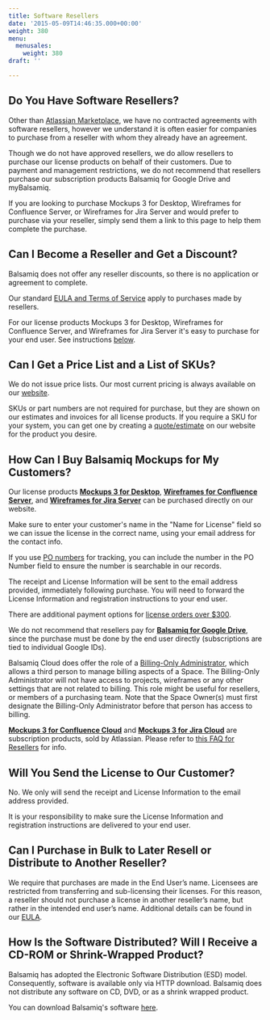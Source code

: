 ```yaml
---
title: Software Resellers
date: '2015-05-09T14:46:35.000+00:00'
weight: 380
menu:
  menusales:
    weight: 380
draft: ''

---
```


## Do You Have Software Resellers?

Other than [Atlassian Marketplace](/sales/marketplace/), we have no contracted agreements with software resellers, however we understand it is often easier for companies to purchase from a reseller with whom they already have an agreement.

Though we do not have approved resellers, we do allow resellers to purchase our license products on behalf of their customers. Due to payment and management restrictions, we do not recommend that resellers purchase our subscription products Balsamiq for Google Drive and myBalsamiq.

If you are looking to purchase Mockups 3 for Desktop, Wireframes for Confluence Server, or Wireframes for Jira Server and would prefer to purchase via your reseller, simply send them a link to this page to help them complete the purchase.

## Can I Become a Reseller and Get a Discount?

Balsamiq does not offer any reseller discounts, so there is no application or agreement to complete.

Our standard [EULA and Terms of Service](https://balsamiq.com/eulas/) apply to purchases made by resellers.

For our license products Mockups 3 for Desktop, Wireframes for Confluence Server, and Wireframes for Jira Server it's easy to purchase for your end user. See instructions [below](#how-can-i-buy-balsamiq-mockups-for-my-customers).

## Can I Get a Price List and a List of SKUs?

We do not issue price lists. Our most current pricing is always available on our [website](https://balsamiq.com/buy/).

SKUs or part numbers are not required for purchase, but they are shown on our estimates and invoices for all license products. If you require a SKU for your system, you can get one by creating a [quote/estimate](/sales/quote/) on our website for the product you desire.

## How Can I Buy Balsamiq Mockups for My Customers?

Our license products **[Mockups 3 for Desktop](https://balsamiq.com/buy/)**, **[Wireframes for Confluence Server](https://balsamiq.com/buy/#c)**, and **[Wireframes for Jira Server](https://balsamiq.com/buy/#j)** can be purchased directly on our website.

Make sure to enter your customer's name in the "Name for License" field so we can issue the license in the correct name, using your email address for the contact info.

If you use [PO numbers](/sales/addpo/) for tracking, you can include the number in the PO Number field to ensure the number is searchable in our records.

The receipt and License Information will be sent to the email address provided, immediately following purchase. You will need to forward the License Information and registration instructions to your end user.

There are additional payment options for [license orders over $300](/sales/ordering/#licenses).

We do not recommend that resellers pay for [**Balsamiq for Google Drive**](/sales/gdrivesubscription/#stopping-your-subscription), since the purchase must be done by the end user directly (subscriptions are tied to individual Google IDs).

Balsamiq Cloud does offer the role of a [Billing-Only Administrator](https://docs.balsamiq.com/cloud/spaces/#making-someone-a-billing-only-administrator), which allows a third person to manage billing aspects of a Space. The Billing-Only Administrator will not have access to projects, wireframes or any other settings that are not related to billing. This role might be useful for resellers, or members of a purchasing team. Note that the Space Owner(s) must first designate the Billing-Only Administrator before that person has access to billing.

**[Mockups 3 for Confluence Cloud](https://marketplace.atlassian.com/plugins/com.balsamiq.mockups.confluence/cloud/overview)** and **[Mockups 3 for Jira Cloud](https://marketplace.atlassian.com/plugins/com.balsamiq.mockups.jira/cloud/overview)** are subscription products, sold by Atlassian. Please refer to [this FAQ for Resellers](https://www.atlassian.com/licensing/resellers/) for info.

## Will You Send the License to Our Customer?

No. We only will send the receipt and License Information to the email address provided.

It is your responsibility to make sure the License Information and registration instructions are delivered to your end user.

## Can I Purchase in Bulk to Later Resell or Distribute to Another Reseller?

We require that purchases are made in the End User’s name. Licensees are restricted from transferring and sub-licensing their licenses. For this reason, a reseller should not purchase a license in another reseller’s name, but rather in the intended end user’s name. Additional details can be found in our [EULA](https://balsamiq.com/eulas/desktopandserverplugins/#10).

## How Is the Software Distributed? Will I Receive a CD-ROM or Shrink-Wrapped Product?

Balsamiq has adopted the Electronic Software Distribution (ESD) model. Consequently, software is available only via HTTP download. Balsamiq does not distribute any software on CD, DVD, or as a shrink wrapped product.

You can download Balsamiq's software [here](https://www.balsamiq.com/download).

